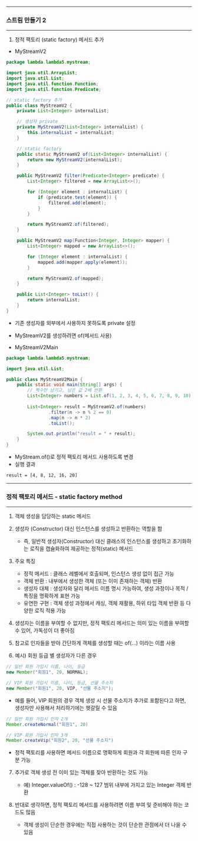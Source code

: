 -----
### 스트림 만들기 2
-----
1. 정적 팩토리 (static factory) 메서드 추가
  - MyStreamV2
```java
package lambda.lambda5.mystream;

import java.util.ArrayList;
import java.util.List;
import java.util.function.Function;
import java.util.function.Predicate;

// static factory 추가
public class MyStreamV2 {
    private List<Integer> internalList;

    // 생성자 private
    private MyStreamV2(List<Integer> internalList) {
        this.internalList = internalList;
    }

    // static factory
    public static MyStreamV2 of(List<Integer> internalList) {
        return new MyStreamV2(internalList);
    }

    public MyStreamV2 filter(Predicate<Integer> predicate) {
        List<Integer> filtered = new ArrayList<>();

        for (Integer element : internalList) {
            if (predicate.test(element)) {
                filtered.add(element);
            }
        }

        return MyStreamV2.of(filtered);
    }

    public MyStreamV2 map(Function<Integer, Integer> mapper) {
        List<Integer> mapped = new ArrayList<>();

        for (Integer element : internalList) {
            mapped.add(mapper.apply(element));
        }

        return MyStreamV2.of(mapped);
    }

    public List<Integer> toList() {
        return internalList;
    }
}
```
  - 기존 생성자를 외부에서 사용하지 못하도록 private 설정
  - MyStreamV2를 생성하려면 of(메서드 사용)

  - MyStreamV2Main
```java
package lambda.lambda5.mystream;

import java.util.List;

public class MyStreamV2Main {
    public static void main(String[] args) {
        // 짝수만 남기고, 남은 값 2배 반환
        List<Integer> numbers = List.of(1, 2, 3, 4, 5, 6, 7, 8, 9, 10);
        
        List<Integer> result = MyStreamV2.of(numbers)
                .filter(n -> n % 2 == 0)
                .map(n -> n * 2)
                .toList();

        System.out.println("result = " + result);
    }
}
```
  - MyStream.of()로 정적 팩토리 메서드 사용하도록 변경
  - 실행 결과
```
result = [4, 8, 12, 16, 20]
```

-----
### 정적 팩토리 메서드 - static factory method
-----
1. 객체 생성을 담당하는 static 메서드
2. 생성자 (Constructor) 대신 인스턴스를 생성하고 반환하는 역할을 함
   - 즉, 일반적 생성자(Constructor) 대신 클래스의 인스턴스를 생성하고 초기화하는 로직을 캡슐화하여 제공하는 정적(static) 메서드

3. 주요 특징
   - 정적 메서드 : 클래스 레벨에서 호출되며, 인스턴스 생성 없이 접근 가능
   - 객체 반환 : 내부에서 생성한 객체 (또는 이미 존재하는 객체) 반환
   - 생성자 대체 : 생성자와 달리 메서드 이름 명시 가능하여, 생성 과정이나 목적 / 특징을 명확하게 표현 가능
   - 유연한 구현 : 객체 생성 과정에서 캐싱, 객체 재활용, 하위 타입 객체 반환 등 다양한 로직 적용 가능

4. 생성자는 이름을 부여할 수 없지만, 정적 팩토리 메서드는 의미 있는 이름을 부여할 수 있어, 가독성이 더 좋아짐
5. 참고로 인자들을 받아 간단하게 객체를 생성할 때는 of(...) 이라는 이름 사용

6. 예시) 회원 등급 별 생성자가 다른 경우
```java
// 일반 회원 가입시 이름, 나이, 등급
new Member("회원1", 20, NORMAL);

// VIP 회원 가입시 이름, 나이, 등급, 선물 주소지
new Member("회원1", 20, VIP, "선물 주소지");
```
  - 예를 들어, VIP 회원의 경우 객체 생성 시 선물 주소지가 추가로 포함된다고 하면, 생성자만 사용해서 처리하기에는 헷갈릴 수 있음
```java
// 일반 회원 가입시 인자 2개
Member.createNormal("회원1", 20)

// VIP 회원 가입시 인자 3개
Member.createVip("회원2", 20, "선물 주소지")
```
  - 정적 팩토리를 사용하면 메서드 이름으로 명확하게 회원과 각 회원에 따른 인자 구분 가능

7. 추가로 객체 생성 전 이미 있는 객체를 찾아 반환하는 것도 가능
   - 예) Integer.valueOf() : -128 ~ 127 범위 내부에 가지고 있는 Integer 객체 반환

8. 반대로 생각하면, 정적 팩토리 메서드를 사용하려면 이름 부여 및 준비해야 하는 코드도 많음
   - 객체 생성이 단순한 경우에는 직접 사용하는 것이 단순한 관점에서 더 나을 수 있음
